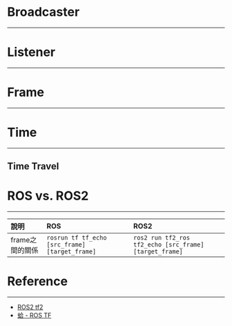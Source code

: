 # Broadcaster
---


# Listener
---

# Frame
---

# Time
---

## Time Travel



# ROS vs. ROS2
---
| 說明 | ROS | ROS2 |
| :--- | :--- | :--- |
| frame之間的關係 | `rosrun tf tf_echo [src_frame] [target_frame]` | `ros2 run tf2_ros tf2_echo [src_frame] [target_frame]` |



# Reference
---
* [ROS2 tf2](https://docs.ros.org/en/foxy/Tutorials/Intermediate/Tf2/Introduction-To-Tf2.html)
* [蛤 - ROS TF](https://ithelp.ithome.com.tw/articles/10249067?sc=rss.iron)